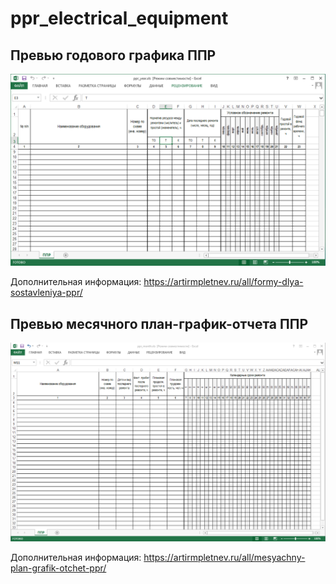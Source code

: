 # ppr_electrical_equipment

## Превью годового графика ППР
![](ppr_year.png)

Дополнительная информация: https://artirmpletnev.ru/all/formy-dlya-sostavleniya-ppr/

## Превью месячного план-график-отчета ППР
![](ppr_month.png)

Дополнительная информация: https://artirmpletnev.ru/all/mesyachny-plan-grafik-otchet-ppr/
